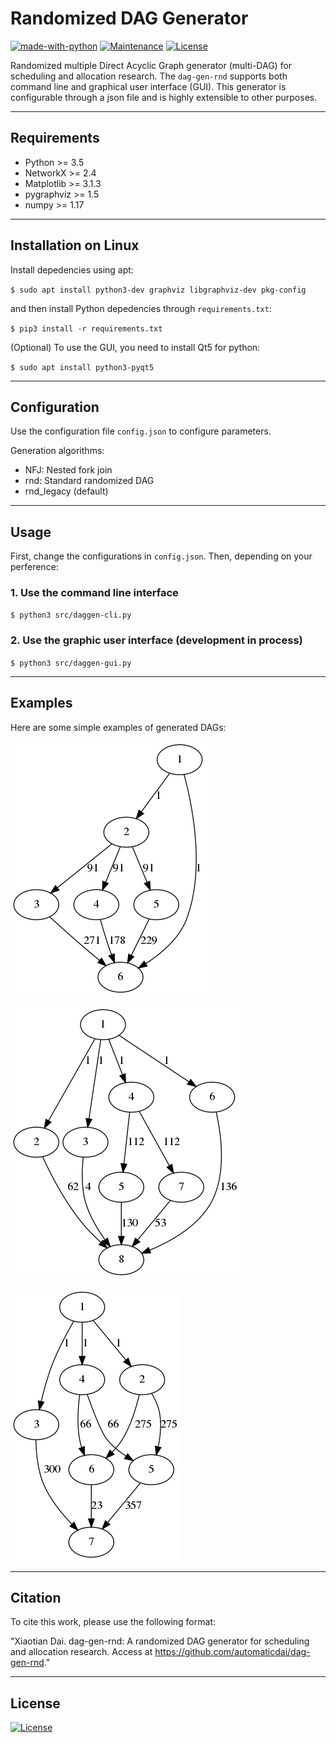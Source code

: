 # Randomized DAG Generator

[![made-with-python](https://img.shields.io/badge/Made%20with-Python-1f425f.svg)](https://www.python.org/)
[![Maintenance](https://img.shields.io/badge/Maintained%3F-yes-green.svg)](https://GitHub.com/Naereen/StrapDown.js/graphs/commit-activity)
[![License](http://img.shields.io/:license-mit-blue.svg)](http://badges.mit-license.org)

Randomized multiple Direct Acyclic Graph generator (multi-DAG) for scheduling and allocation research. 
The `dag-gen-rnd` supports both command line and graphical user interface (GUI). This generator is configurable through a json file and is highly extensible to other purposes.


---

## Requirements

- Python >= 3.5
- NetworkX >= 2.4
- Matplotlib >= 3.1.3
- pygraphviz >= 1.5
- numpy >= 1.17

---

## Installation on Linux

Install depedencies using apt:

`$ sudo apt install python3-dev graphviz libgraphviz-dev pkg-config`

and then install Python depedencies through `requirements.txt`:

`$ pip3 install -r requirements.txt`

(Optional) To use the GUI, you need to install Qt5 for python:

`$ sudo apt install python3-pyqt5`

---

## Configuration

Use the configuration file `config.json` to configure parameters.

Generation algorithms:
- NFJ: Nested fork join
- rnd: Standard randomized DAG
- rnd_legacy (default)

---

## Usage

First, change the configurations in `config.json`. Then, depending on your perference:

### 1. Use the command line interface

`$ python3 src/daggen-cli.py`


### 2. Use the graphic user interface (development in process)

`$ python3 src/daggen-gui.py`

---

## Examples

Here are some simple examples of generated DAGs:

![](img/example_1.png)

![](img/example_2.png)

![](img/example_3.png)

---

## Citation

To cite this work, please use the following format: 

"Xiaotian Dai. dag-gen-rnd: A randomized DAG generator for scheduling and allocation research. Access at https://github.com/automaticdai/dag-gen-rnd."

---

## License

[![License](http://img.shields.io/:license-mit-blue.svg?style=flat-square)](http://badges.mit-license.org)
